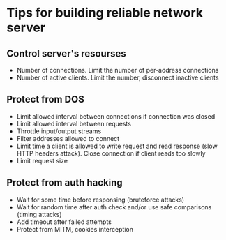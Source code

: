 Tips for building reliable network server
=========================================

Control server's resourses
--------------------------

  - Number of connections. Limit the number of per-address connections
  - Number of active clients. Limit the number, disconnect inactive clients
  
Protect from DOS
----------------

  - Limit allowed interval between connections if connection was closed
  - Limit allowed interval between requests
  - Throttle input/output streams
  - Filter addresses allowed to connect
  - Limit time a client is allowed to write request and read response (slow HTTP headers attack). Close connection if client reads too slowly
  - Limit request size

Protect from auth hacking
-------------------------

  - Wait for some time before responsing (bruteforce attacks)
  - Wait for random time after auth check and/or use safe comparisons (timing attacks)
  - Add timeout after failed attempts
  - Protect from MITM, cookies interception